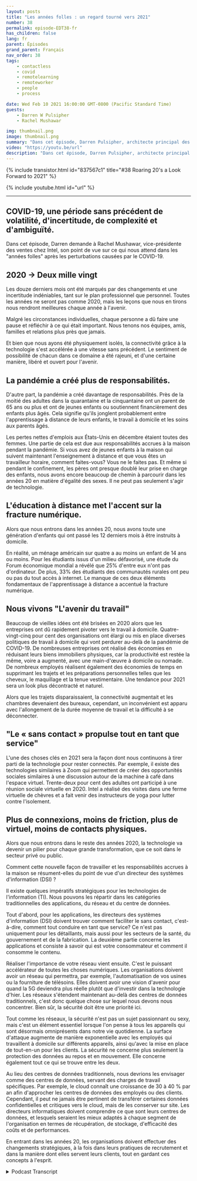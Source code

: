 ```yaml
---
layout: posts
title: "Les années folles : un regard tourné vers 2021"
number: 38
permalink: episode-EDT38-fr
has_children: false
lang: fr
parent: Épisodes
grand_parent: Français
nav_order: 38
tags:
    - contactless
    - covid
    - remotelearning
    - remoteworker
    - people
    - process

date: Wed Feb 10 2021 16:00:00 GMT-0800 (Pacific Standard Time)
guests:
    - Darren W Pulsipher
    - Rachel Mushawar

img: thumbnail.png
image: thumbnail.png
summary: "Dans cet épisode, Darren Pulsipher, architecte principal des solutions chez Intel, demande à Rachel Mushawar, vice-présidente des ventes chez Intel, son point de vue sur ce qui nous attend pour les Années folles après la perturbation de la COVID-19."
video: "https://youtu.be/url"
description: "Dans cet épisode, Darren Pulsipher, architecte principal des solutions chez Intel, demande à Rachel Mushawar, vice-présidente des ventes chez Intel, son point de vue sur ce qui nous attend pour les Années folles après la perturbation de la COVID-19."
---
```


<div>
{% include transistor.html id="837567c1" title="#38 Roaring 20's a Look Forward to 2021" %}

{% include youtube.html id="url" %}
</div>

---

## COVID-19, une période sans précédent de volatilité, d'incertitude, de complexité et d'ambiguïté.

Dans cet épisode, Darren demande à Rachel Mushawar, vice-présidente des ventes chez Intel, son point de vue sur ce qui nous attend dans les "années folles" après les perturbations causées par le COVID-19.

## 2020 -> Deux mille vingt

Les douze derniers mois ont été marqués par des changements et une incertitude indéniables, tant sur le plan professionnel que personnel. Toutes les années ne seront pas comme 2020, mais les leçons que nous en tirons nous rendront meilleures chaque année à l'avenir.

Malgré les circonstances individuelles, chaque personne a dû faire une pause et réfléchir à ce qui était important. Nous tenons nos équipes, amis, familles et relations plus près que jamais.

Et bien que nous ayons été physiquement isolés, la connectivité grâce à la technologie s'est accélérée à une vitesse sans précédent. Le sentiment de possibilité de chacun dans ce domaine a été rajeuni, et d'une certaine manière, libéré et ouvert pour l'avenir.

## La pandémie a créé plus de responsabilités.

D'autre part, la pandémie a créé davantage de responsabilités. Près de la moitié des adultes dans la quarantaine et la cinquantaine ont un parent de 65 ans ou plus et ont de jeunes enfants ou soutiennent financièrement des enfants plus âgés. Cela signifie qu'ils jonglent probablement entre l'apprentissage à distance de leurs enfants, le travail à domicile et les soins aux parents âgés.

Les pertes nettes d'emplois aux États-Unis en décembre étaient toutes des femmes. Une partie de cela est due aux responsabilités accrues à la maison pendant la pandémie. Si vous avez de jeunes enfants à la maison qui suivent maintenant l'enseignement à distance et que vous êtes un travailleur horaire, comment faites-vous? Vous ne le faites pas. Et même si pendant le confinement, les pères ont presque doublé leur prise en charge des enfants, nous avons encore beaucoup de chemin à parcourir dans les années 20 en matière d'égalité des sexes. Il ne peut pas seulement s'agir de technologie.

## L'éducation à distance met l'accent sur la fracture numérique.

Alors que nous entrons dans les années 20, nous avons toute une génération d'enfants qui ont passé les 12 derniers mois à être instruits à domicile.

En réalité, un ménage américain sur quatre a au moins un enfant de 14 ans ou moins. Pour les étudiants issus d'un milieu défavorisé, une étude du Forum économique mondial a révélé que 25% d'entre eux n'ont pas d'ordinateur. De plus, 33% des étudiants des communautés rurales ont peu ou pas du tout accès à internet. Le manque de ces deux éléments fondamentaux de l'apprentissage à distance a accentué la fracture numérique.

## Nous vivons "L'avenir du travail"

Beaucoup de vieilles idées ont été brisées en 2020 alors que les entreprises ont dû rapidement pivoter vers le travail à domicile. Quatre-vingt-cinq pour cent des organisations ont élargi ou mis en place diverses politiques de travail à domicile qui vont perdurer au-delà de la pandémie de COVID-19. De nombreuses entreprises ont réalisé des économies en réduisant leurs biens immobiliers physiques, car la productivité est restée la même, voire a augmenté, avec une main-d'œuvre à domicile ou nomade. De nombreux employés réalisent également des économies de temps en supprimant les trajets et les préparations personnelles telles que les cheveux, le maquillage et la tenue vestimentaire. Une tendance pour 2021 sera un look plus décontracté et naturel.

Alors que les trajets disparaissaient, la connectivité augmentait et les chambres devenaient des bureaux, cependant, un inconvénient est apparu avec l'allongement de la durée moyenne de travail et la difficulté à se déconnecter.

## "Le « sans contact » propulse tout en tant que service"

L'une des choses clés en 2021 sera la façon dont nous continuons à tirer parti de la technologie pour rester connectés. Par exemple, il existe des technologies similaires à Zoom qui permettent de créer des opportunités sociales similaires à une discussion autour de la machine à café dans l'espace virtuel. Trente-deux pour cent des adultes ont participé à une réunion sociale virtuelle en 2020. Intel a réalisé des visites dans une ferme virtuelle de chèvres et a fait venir des instructeurs de yoga pour lutter contre l'isolement.

## Plus de connexions, moins de friction, plus de virtuel, moins de contacts physiques.

Alors que nous entrons dans le reste des années 2020, la technologie va devenir un pilier pour chaque grande transformation, que ce soit dans le secteur privé ou public.

Comment cette nouvelle façon de travailler et les responsabilités accrues à la maison se résument-elles du point de vue d'un directeur des systèmes d'information (DSI) ?

Il existe quelques impératifs stratégiques pour les technologies de l'information (TI). Nous pouvons les répartir dans les catégories traditionnelles des applications, du réseau et du centre de données.

Tout d'abord, pour les applications, les directeurs des systèmes d'information (DSI) doivent trouver comment faciliter le sans contact, c'est-à-dire, comment tout conduire en tant que service? Ce n'est pas uniquement pour les détaillants, mais aussi pour les secteurs de la santé, du gouvernement et de la fabrication. La deuxième partie concerne les applications et consiste à savoir qui est votre consommateur et comment il consomme le contenu.

Réaliser l'importance de votre réseau vient ensuite. C'est le puissant accélérateur de toutes les choses numériques. Les organisations doivent avoir un réseau qui permettra, par exemple, l'automatisation de vos usines ou la fourniture de télésoins. Elles doivent avoir une vision d'avenir pour quand la 5G deviendra plus réelle plutôt que d'investir dans la technologie d'hier. Les réseaux s'étendent maintenant au-delà des centres de données traditionnels, c'est donc quelque chose sur lequel nous devons nous concentrer. Bien sûr, la sécurité doit être une priorité ici.

Tout comme les réseaux, la sécurité n'est pas un sujet passionnant ou sexy, mais c'est un élément essentiel lorsque l'on pense à tous les appareils qui sont désormais omniprésents dans notre vie quotidienne. La surface d'attaque augmente de manière exponentielle avec les employés qui travaillent à domicile sur différents appareils, ainsi qu'avec la mise en place de tout-en-un pour les clients. La sécurité ne concerne plus seulement la protection des données au repos et en mouvement. Elle concerne également tout ce qui se trouve entre les deux.

Au lieu des centres de données traditionnels, nous devrions les envisager comme des centres de données, servant des charges de travail spécifiques. Par exemple, le cloud connaît une croissance de 30 à 40 % par an afin d'approcher les centres de données des employés ou des clients. Cependant, il peut ne jamais être pertinent de transférer certaines données confidentielles et critiques vers le cloud, mais de les conserver sur site. Les directeurs informatiques doivent comprendre ce que sont leurs centres de données, et lesquels seraient les mieux adaptés à chaque segment de l'organisation en termes de récupération, de stockage, d'efficacité des coûts et de performances.

En entrant dans les années 20, les organisations doivent effectuer des changements stratégiques, à la fois dans leurs pratiques de recrutement et dans la manière dont elles servent leurs clients, tout en gardant ces concepts à l'esprit.



<details>
<summary> Podcast Transcript </summary>

<p></p>

</details>
